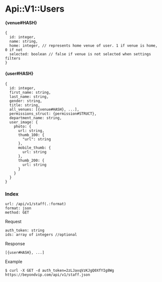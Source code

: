 # Api::V1::Users

#### {venue#HASH}
    {
      id: integer,
      name: string,
      home: integer, // represents home venue of user. 1 if venue is home, 0 if not
      selected: boolean // false if venue is not selected when settings filters
    }

#### {user#HASH}
    {
      id: integer,
      first_name: string,
      last_name: string,
      gender: string,
      title: string,
      all_venues: [{venue#HASH}, ...],
      permissions_struct: {permission#STRUCT},
      department_name: string,
      user_image: {
        photo: {
          url: string,
          thumb_100: {
            "url": string
          },
          mobile_thumb: {
            url: string
          },
          thumb_200: {
            url: string
          }
        }
      }
    }

### Index
    url: /api/v1/staff(.:format)
    format: json
    method: GET

  Request

    auth_token: string
    ids: array of integers //optional

  Response

    [{user#HASH}, ...]

  Example

    $ curl -X GET -d auth_token=2zLJaxqVzKJgQ0XfYIg8Wg https://beyondvip.com/api/v1/staff.json
